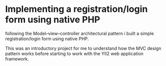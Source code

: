 # Implementing a registration/login form using native PHP
following the Model–view–controller architectural pattern i built a simple registration/login form using native PHP. 

This was an introductory project for me to understand how the MVC design pattern works before starting to work with the YII2 web application framework.


